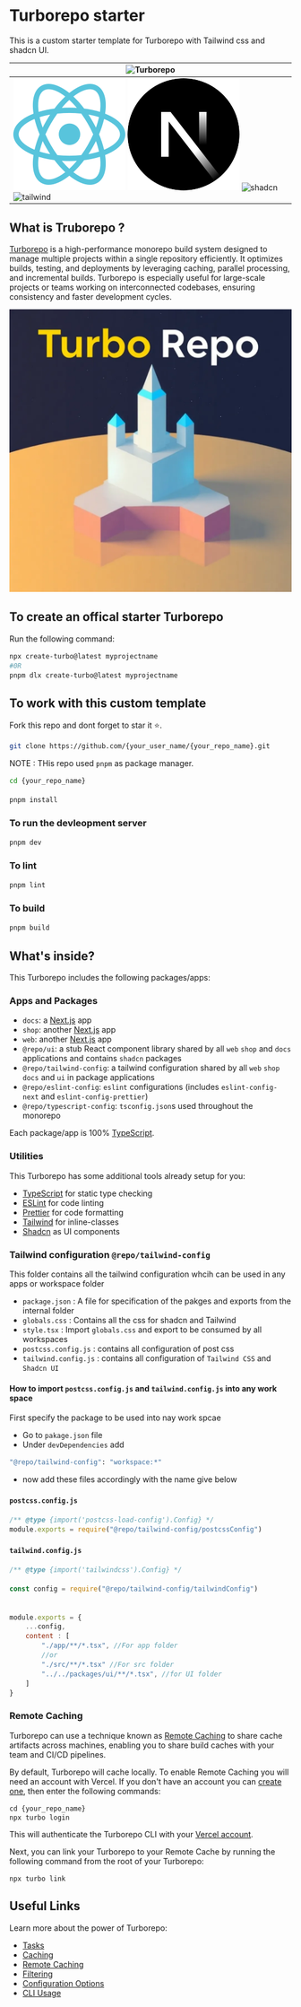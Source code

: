 # Turborepo starter

This is a custom starter template for Turborepo with Tailwind css and shadcn UI.

| ![Turborepo](https://user-images.githubusercontent.com/4060187/106504110-82f58d00-6494-11eb-87b7-a16d4f68bc5a.png) |
|---------------------------------------------------------------------------------------------------------------|
| ![React](./Public/react.svg)  ![Next.js](./Public/next.svg)  ![shadcn](https://avatars.githubusercontent.com/u/139895814?s=100)  ![tailwind](https://avatars.githubusercontent.com/u/67109815?s=100) | 



## What is Truborepo ?

[Turborepo](https://turbo.build) is a high-performance monorepo build system designed to manage multiple projects within a single repository efficiently. It optimizes builds, testing, and deployments by leveraging caching, parallel processing, and incremental builds. Turborepo is especially useful for large-scale projects or teams working on interconnected codebases, ensuring consistency and faster development cycles.

![Turborepo](./Public/turborepo.jpg)

## To create an offical starter Turborepo

Run the following command:

```sh
npx create-turbo@latest myprojectname
#0R
pnpm dlx create-turbo@latest myprojectname
```

## To work with this custom template
Fork this repo and dont forget to star it ⭐.

```sh
git clone https://github.com/{your_user_name/{your_repo_name}.git
```
NOTE : THis repo used `pnpm` as package manager.

```sh
cd {your_repo_name}

pnpm install
```
### To run the devleopment server
```sh
pnpm dev
```
### To lint
```sh
pnpm lint
```
### To build
```sh
pnpm build
```



## What's inside?

This Turborepo includes the following packages/apps:

### Apps and Packages

- `docs`: a [Next.js](https://nextjs.org/) app
- `shop`: another [Next.js](https://nextjs.org/) app
- `web`: another [Next.js](https://nextjs.org/) app
- `@repo/ui`: a stub React component library shared by all `web` `shop` and `docs` applications and contains `shadcn` packages
- `@repo/tailwind-config`: a tailwind configuration shared by all `web` `shop` `docs` and `ui` in package applications
- `@repo/eslint-config`: `eslint` configurations (includes `eslint-config-next` and `eslint-config-prettier`)
- `@repo/typescript-config`: `tsconfig.json`s used throughout the monorepo

Each package/app is 100% [TypeScript](https://www.typescriptlang.org/).

### Utilities

This Turborepo has some additional tools already setup for you:

- [TypeScript](https://www.typescriptlang.org/) for static type checking
- [ESLint](https://eslint.org/) for code linting
- [Prettier](https://prettier.io) for code formatting
- [Tailwind](https://tailwindcss.com) for inline-classes
- [Shadcn](https://ui.shadcn.com) as UI components

### Tailwind configuration  `@repo/tailwind-config`
This folder contains all the tailwind configuration whcih can be used in any apps or workspace folder

- `package.json` : A file for specification of the pakges and exports from the internal folder
- `globals.css` : Contains all the css for shadcn and Tailwind
- `style.tsx` : Import `globals.css` and export to be consumed by all workspaces
- `postcss.config.js` : contains all configuration of post css
- `tailwind.config.js` : contains all configuration of `Tailwind CSS` and `Shadcn UI`



#### How to import `postcss.config.js` and `tailwind.config.js` into any work space
First specify the package to be used into nay work spcae
- Go to `pakage.json` file
- Under `devDependencies` add
``` sh
"@repo/tailwind-config": "workspace:*"
```
- now add these files accordingly with the name give below

#### `postcss.config.js` 
``` cjs
/** @type {import('postcss-load-config').Config} */
module.exports = require("@repo/tailwind-config/postcssConfig")

```

#### `tailwind.config.js`
``` cjs
/** @type {import('tailwindcss').Config} */

const config = require("@repo/tailwind-config/tailwindConfig")


module.exports = {
    ...config,
    content : [
        "./app/**/*.tsx", //For app folder
        //or
        "./src/**/*.tsx" //For src folder
        "../../packages/ui/**/*.tsx", //for UI folder
    ]
}
```


### Remote Caching

Turborepo can use a technique known as [Remote Caching](https://turbo.build/repo/docs/core-concepts/remote-caching) to share cache artifacts across machines, enabling you to share build caches with your team and CI/CD pipelines.

By default, Turborepo will cache locally. To enable Remote Caching you will need an account with Vercel. If you don't have an account you can [create one](https://vercel.com/signup), then enter the following commands:

```
cd {your_repo_name}
npx turbo login
```

This will authenticate the Turborepo CLI with your [Vercel account](https://vercel.com/docs/concepts/personal-accounts/overview).

Next, you can link your Turborepo to your Remote Cache by running the following command from the root of your Turborepo:

```
npx turbo link
```

## Useful Links

Learn more about the power of Turborepo:

- [Tasks](https://turbo.build/repo/docs/core-concepts/monorepos/running-tasks)
- [Caching](https://turbo.build/repo/docs/core-concepts/caching)
- [Remote Caching](https://turbo.build/repo/docs/core-concepts/remote-caching)
- [Filtering](https://turbo.build/repo/docs/core-concepts/monorepos/filtering)
- [Configuration Options](https://turbo.build/repo/docs/reference/configuration)
- [CLI Usage](https://turbo.build/repo/docs/reference/command-line-reference)
